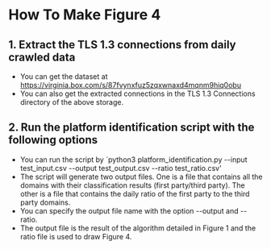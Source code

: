 # How To Make Figure 4

## 1. Extract the TLS 1.3 connections from daily crawled data
- You can get the dataset at https://virginia.box.com/s/87fvynxfuz5zqxwnaxd4mqnm9hiq0obu 
- You can also get the extracted connections in the TLS 1.3 Connections directory of the above storage.

## 2. Run the platform identification script with the following options
- You can run the script by `python3 platform_identification.py --input test_input.csv --output test_output.csv --ratio test_ratio.csv'
- The script will generate two output files. One is a file that contains all the domains with their classification results (first party/third party). The other is a file that contains the daily ratio of the first party to the third party domains.
- You can specify the output file name with the option --output and --ratio.
- The output file is the result of the algorithm detailed in Figure 1 and the ratio file is used to draw Figure 4.
